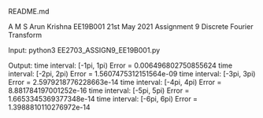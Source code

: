 README.md

A M S Arun Krishna
EE19B001
21st May 2021
Assignment 9 Discrete Fourier Transform

Input:
python3 EE2703_ASSIGN9_EE19B001.py

Output:
time interval: [-1pi, 1pi) Error = 0.006496802750855624
time interval: [-2pi, 2pi) Error = 1.5607475312151564e-09
time interval: [-3pi, 3pi) Error = 2.5979218776228663e-14
time interval: [-4pi, 4pi) Error = 8.881784197001252e-16
time interval: [-5pi, 5pi) Error = 1.6653345369377348e-14
time interval: [-6pi, 6pi) Error = 1.3988810110276972e-14

